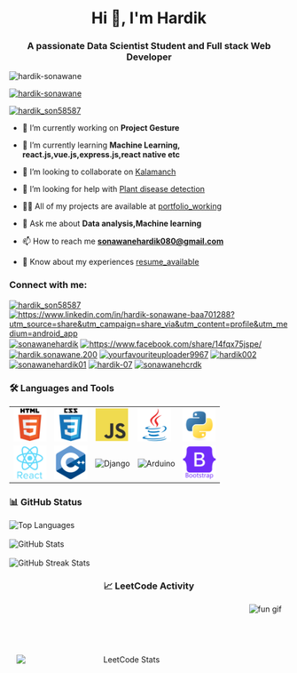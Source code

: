<h1 align="center">Hi 👋, I'm Hardik</h1>
<h3 align="center">A passionate Data Scientist Student and Full stack Web Developer</h3>

<p align="left"> <img src="https://komarev.com/ghpvc/?username=hardik-sonawane&label=Profile%20views&color=0e75b6&style=flat" alt="hardik-sonawane" /> </p>

<p align="left"> <a href="https://github.com/ryo-ma/github-profile-trophy"><img src="https://github-profile-trophy.vercel.app/?username=hardik-sonawane" alt="hardik-sonawane" /></a> </p>

<p align="left"> <a href="https://twitter.com/hardik_son58587" target="blank"><img src="https://img.shields.io/twitter/follow/hardik_son58587?logo=twitter&style=for-the-badge" alt="hardik_son58587" /></a> </p>

- 🔭 I’m currently working on **Project Gesture**

- 🌱 I’m currently learning **Machine Learning, react.js,vue.js,express.js,react native etc**

- 👯 I’m looking to collaborate on [Kalamanch](project_working)

- 🤝 I’m looking for help with [Plant disease detection](project_working)

- 👨‍💻 All of my projects are available at [portfolio_working](portfolio_working)

- 💬 Ask me about **Data analysis,Machine learning**

- 📫 How to reach me **sonawanehardik080@gmail.com**

- 📄 Know about my experiences [resume_available](resume_available)

<h3 align="left">Connect with me:</h3>
<p align="left">
<a href="https://twitter.com/hardik_son58587" target="blank"><img align="center" src="https://raw.githubusercontent.com/rahuldkjain/github-profile-readme-generator/master/src/images/icons/Social/twitter.svg" alt="hardik_son58587" height="30" width="40" /></a>
<a href="https://linkedin.com/in/https://www.linkedin.com/in/hardik-sonawane-baa701288?utm_source=share&utm_campaign=share_via&utm_content=profile&utm_medium=android_app" target="blank"><img align="center" src="https://raw.githubusercontent.com/rahuldkjain/github-profile-readme-generator/master/src/images/icons/Social/linked-in-alt.svg" alt="https://www.linkedin.com/in/hardik-sonawane-baa701288?utm_source=share&utm_campaign=share_via&utm_content=profile&utm_medium=android_app" height="30" width="40" /></a>
<a href="https://kaggle.com/sonawanehardik" target="blank"><img align="center" src="https://raw.githubusercontent.com/rahuldkjain/github-profile-readme-generator/master/src/images/icons/Social/kaggle.svg" alt="sonawanehardik" height="30" width="40" /></a>
<a href="https://fb.com/https://www.facebook.com/share/14fqx75jspe/" target="blank"><img align="center" src="https://raw.githubusercontent.com/rahuldkjain/github-profile-readme-generator/master/src/images/icons/Social/facebook.svg" alt="https://www.facebook.com/share/14fqx75jspe/" height="30" width="40" /></a>
<a href="https://instagram.com/hardik.sonawane.200" target="blank"><img align="center" src="https://raw.githubusercontent.com/rahuldkjain/github-profile-readme-generator/master/src/images/icons/Social/instagram.svg" alt="hardik.sonawane.200" height="30" width="40" /></a>
<a href="https://www.youtube.com/c/yourfavouriteuploader9967" target="blank"><img align="center" src="https://raw.githubusercontent.com/rahuldkjain/github-profile-readme-generator/master/src/images/icons/Social/youtube.svg" alt="yourfavouriteuploader9967" height="30" width="40" /></a>
<a href="https://www.codechef.com/users/hardik002" target="blank"><img align="center" src="https://cdn.jsdelivr.net/npm/simple-icons@3.1.0/icons/codechef.svg" alt="hardik002" height="30" width="40" /></a>
<a href="https://www.hackerrank.com/sonawanehardik01" target="blank"><img align="center" src="https://raw.githubusercontent.com/rahuldkjain/github-profile-readme-generator/master/src/images/icons/Social/hackerrank.svg" alt="sonawanehardik01" height="30" width="40" /></a>
<a href="https://www.leetcode.com/hardik-07" target="blank"><img align="center" src="https://raw.githubusercontent.com/rahuldkjain/github-profile-readme-generator/master/src/images/icons/Social/leet-code.svg" alt="hardik-07" height="30" width="40" /></a>
<a href="https://auth.geeksforgeeks.org/user/sonawanehcrdk" target="blank"><img align="center" src="https://raw.githubusercontent.com/rahuldkjain/github-profile-readme-generator/master/src/images/icons/Social/geeks-for-geeks.svg" alt="sonawanehcrdk" height="30" width="40" /></a>
</p>
<h3 align="left">🛠️ Languages and Tools</h3>

<table>
  <tr>
    <td><img src="https://raw.githubusercontent.com/devicons/devicon/master/icons/html5/html5-original-wordmark.svg" title="HTML" alt="HTML" width="60" height="60"></td>
    <td><img src="https://raw.githubusercontent.com/devicons/devicon/master/icons/css3/css3-original-wordmark.svg" title="CSS" alt="CSS" width="60" height="60"></td>
    <td><img src="https://raw.githubusercontent.com/devicons/devicon/master/icons/javascript/javascript-original.svg" title="JavaScript" alt="JavaScript" width="60" height="60"></td>
    <td><img src="https://raw.githubusercontent.com/devicons/devicon/master/icons/java/java-original.svg" title="Java" alt="Java" width="60" height="60"></td>
    <td><img src="https://raw.githubusercontent.com/devicons/devicon/master/icons/python/python-original.svg" title="Python" alt="Python" width="60" height="60"></td>
  </tr>
  <tr>
    <td><img src="https://raw.githubusercontent.com/devicons/devicon/master/icons/react/react-original-wordmark.svg" title="React" alt="React" width="60" height="60"></td>
    <td><img src="https://raw.githubusercontent.com/devicons/devicon/master/icons/cplusplus/cplusplus-original.svg" title="C++" alt="C++" width="60" height="60"></td>
    <td><img src="https://cdn.worldvectorlogo.com/logos/django.svg" title="Django" alt="Django" width="60" height="60"></td>
    <td><img src="https://cdn.worldvectorlogo.com/logos/arduino-1.svg" title="Arduino" alt="Arduino" width="60" height="60"></td>
    <td><img src="https://raw.githubusercontent.com/devicons/devicon/master/icons/bootstrap/bootstrap-plain-wordmark.svg" title="Bootstrap" alt="Bootstrap" width="60" height="60"></td>
  </tr>
</table>






<h3 align="left">📊 GitHub Status</h3>

<div align="left">
  <img src="https://github-readme-stats.vercel.app/api/top-langs?username=hardik-sonawane&show_icons=true&locale=en&layout=compact" alt="Top Languages" />
</div>

<br/>

<div align="left">
  <img src="https://github-readme-stats.vercel.app/api?username=hardik-sonawane&show_icons=true&locale=en" alt="GitHub Stats" />
</div>

<br/>

<div align="left">
  <img src="https://github-readme-streak-stats.herokuapp.com/?user=hardik-sonawane&" alt="GitHub Streak Stats" />
</div>
<h3 align="center">📈 LeetCode Activity</h3>

<div align="center" style="display: flex; justify-content: center; align-items: center; gap: 20px; flex-wrap: wrap;">
  <img align="left" src="https://leetcard.jacoblin.cool/hardik-07?ext=contest&theme=dark" width="400" alt="LeetCode Stats" />

  <img height="200" src="https://i.imgflip.com/65efzo.gif" alt="fun gif" />

</div>
